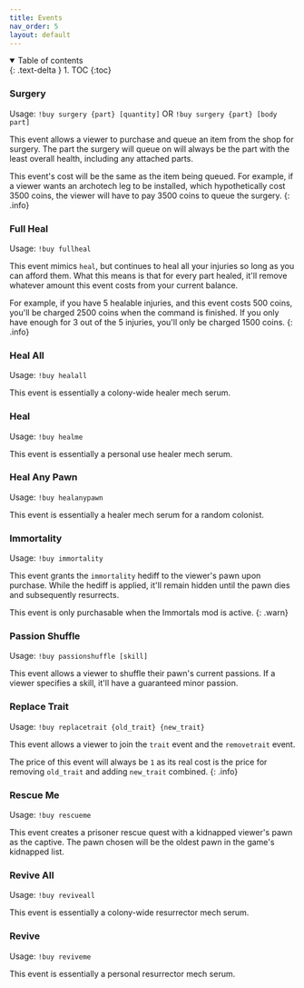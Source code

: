 ```yaml
---
title: Events
nav_order: 5
layout: default
---
```


<details open markdown="block">
  <summary>
    Table of contents
  </summary>
  {: .text-delta }
1. TOC
{:toc}
</details>

### Surgery

Usage: `!buy surgery {part} [quantity]` OR `!buy surgery {part} [body part]`

This event allows a viewer to purchase and queue an item from
the shop for surgery. The part the surgery will queue on will
always be the part with the least overall health, including any
attached parts.

This event's cost will be the same as the item being queued.
For example, if a viewer wants an archotech leg to be installed,
which hypothetically cost 3500 coins, the viewer will have
to pay 3500 coins to queue the surgery.
{: .info}

### Full Heal

Usage: `!buy fullheal`

This event mimics `heal`, but continues to heal all your injuries so long as you can afford
them. What this means is that for every part healed, it'll remove whatever amount this event
costs from your current balance.

For example, if you have 5 healable injuries, and this event
costs 500 coins, you'll be charged 2500 coins when the command is finished. If you only have
enough for 3 out of the 5 injuries, you'll only be charged 1500 coins.
{: .info}

### Heal All

Usage: `!buy healall`

This event is essentially a colony-wide healer mech serum.

### Heal

Usage: `!buy healme`

This event is essentially a personal use healer mech serum.

### Heal Any Pawn

Usage: `!buy healanypawn`

This event is essentially a healer mech serum for a random colonist.

### Immortality

Usage: `!buy immortality`

This event grants the `immortality` hediff to the viewer's pawn upon purchase.
While the hediff is applied, it'll remain hidden until the pawn dies and subsequently resurrects.

This event is only purchasable when the Immortals mod is active.
{: .warn}

### Passion Shuffle

Usage: `!buy passionshuffle [skill]`

This event allows a viewer to shuffle their pawn's current passions.
If a viewer specifies a skill, it'll have a guaranteed minor passion.

### Replace Trait

Usage: `!buy replacetrait {old_trait} {new_trait}`

This event allows a viewer to join the `trait` event and the `removetrait` event.

The price of this event will always be `1` as its real cost is the price for removing
`old_trait` and adding `new_trait` combined.
{: .info}

### Rescue Me

Usage: `!buy rescueme`

This event creates a prisoner rescue quest with a kidnapped viewer's pawn as the captive.
The pawn chosen will be the oldest pawn in the game's kidnapped list.

### Revive All

Usage: `!buy reviveall`

This event is essentially a colony-wide resurrector mech serum.

### Revive

Usage: `!buy reviveme`

This event is essentially a personal resurrector mech serum.

